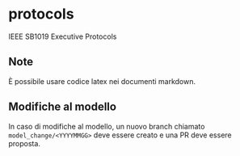 # protocols
IEEE SB1019 Executive Protocols

## Note

È possibile usare codice latex nei documenti markdown.

## Modifiche al modello

In caso di modifiche al modello, un nuovo branch chiamato `model_change/<YYYYMMGG>` deve essere creato e una PR deve essere proposta.
